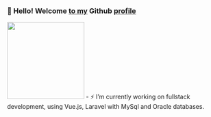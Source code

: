 ### 👋 Hello! Welcome [to my]() Github [profile]() </span>
<img height="180em" src="https://github-readme-stats.vercel.app/api?username=pedrogiomo1&show_icons=true&theme=transparent&include_all_commits=true&count_private=true"/>
- ⚡ I’m currently working on fullstack development, using Vue.js, Laravel with MySql and Oracle databases.
<!--
**pedrogiomo1/pedrogiomo1** is a ✨ _special_ ✨ repository because its `README.md` (this file) appears on your GitHub profile.

Here are some ideas to get you started:

- 🌱 I’m currently learning ...
- 👯 I’m looking to collaborate on ...
- 🤔 I’m looking for help with ...
- 💬 Ask me about ...
- 📫 How to reach me: ...
- 😄 Pronouns: ...
- ⚡ Fun fact: ...
-->
